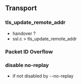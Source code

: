 ## Transport

### tls_update_remote_addr

* handover ?
* ssl.c > tls_update_remote_addr

### Packet ID Overflow

### disable no-replay

* if not disabled by --no-replay
